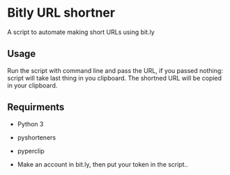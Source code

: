 # Bitly URL shortner
A script to automate making short URLs using bit.ly

## Usage
  Run the script with command line and pass the URL, if you  passed nothing: script will take last thing in you clipboard.
  The shortned URL will be copied in your clipboard.

## Requirments
  - Python 3
  - pyshorteners
  - pyperclip
  
  - Make an account in bit.ly, then put your token in the script.. 
